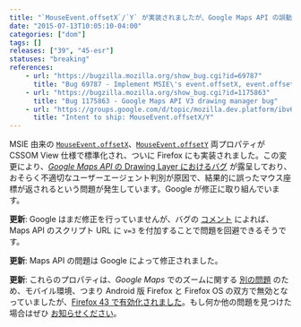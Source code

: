```yaml
---
title: "`MouseEvent.offsetX`/`Y` が実装されましたが、Google Maps API の誤動作が確認されています "
date: "2015-07-13T10:05:10-04:00"
categories: ["dom"]
tags: []
releases: ["39", "45-esr"]
statuses: "breaking"
references:
    - url: "https://bugzilla.mozilla.org/show_bug.cgi?id=69787"
      title: "Bug 69787 - Implement MSIE\'s event.offsetX, event.offsetY as mouse coordinates inside target element"
    - url: "https://bugzilla.mozilla.org/show_bug.cgi?id=1175863"
      title: "Bug 1175863 - Google Maps API V3 drawing manager bug"
    - url: "https://groups.google.com/d/topic/mozilla.dev.platform/ibv6l2-LG3E/discussion"
      title: "Intent to ship: MouseEvent.offsetX/Y"
---
```

MSIE 由来の [`MouseEvent.offsetX`](https://developer.mozilla.org/docs/Web/API/MouseEvent/offsetX)、[`MouseEvent.offsetY`](https://developer.mozilla.org/docs/Web/API/MouseEvent/offsetY) 両プロパティが CSSOM View 仕様で標準化され、ついに Firefox にも実装されました。この変更により、[*Google Maps API* の Drawing Layer におけるバグ](https://code.google.com/p/gmaps-api-issues/issues/detail?id=8278) が露呈しており、おそらく不適切なユーザーエージェント判別が原因で、結果的に誤ったマウス座標が返されるという問題が発生しています。Google が修正に取り組んでいます。

**更新**: Google はまだ修正を行っていませんが、バグの [コメント](https://bugzilla.mozilla.org/show_bug.cgi?id=1175863#c24) によれば、Maps API のスクリプト URL に `v=3` を付加することで問題を回避できるそうです。

**更新**: Maps API の問題は Google によって修正されました。

**更新**: これらのプロパティは、*Google Maps* でのズームに関する [別の問題](https://bugzilla.mozilla.org/show_bug.cgi?id=1150284) のため、モバイル環境、つまり Android 版 Firefox と Firefox OS の双方で無効となっていましたが、[Firefox 43 で有効化されました](https://bugzilla.mozilla.org/show_bug.cgi?id=1204841)。もし何か他の問題を見つけた場合はぜひ [お知らせください](https://www.fxsitecompat.dev/ja/contribute/)。
